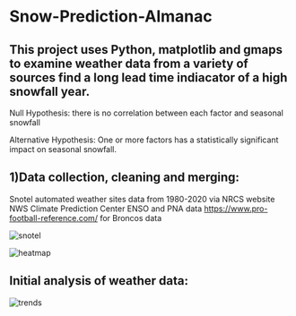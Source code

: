 # Snow-Prediction-Almanac

## This project uses Python, matplotlib and gmaps to examine weather data from a variety of sources find a long lead time indiacator of a high snowfall year.

Null Hypothesis:  there is no correlation between each factor and seasonal snowfall

Alternative Hypothesis:  One or more factors has a statistically significant impact on seasonal snowfall.

## 1)Data collection, cleaning and merging:

Snotel automated weather sites data from 1980-2020 via NRCS website
NWS Climate Prediction Center ENSO and PNA data
https://www.pro-football-reference.com/ for Broncos data

![snotel](https://github.com/ajhibshman/Snow-Prediction-Almanac/images/readme_snotel.PNG)

![heatmap](https://github.com/ajhibshman/Snow-Prediction-Almanac/images/snotel_sites2.PNG)

## Initial analysis of weather data:

![trends](https://github.com/ajhibshman/Snow-Prediction-Almanac/images/trends.PNG)










